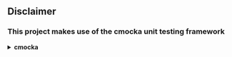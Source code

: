 ## Disclaimer
### This project makes use of the cmocka unit testing framework

<details>
<summary>
<strong>cmocka</strong>
</summary>
<p>
This library makes use of the cmocka unit testing framework, which at the time of writing (17. January 2020) is <a href="https://gitlab.com/cmocka/cmocka/blob/master/COPYING">Apache-2.0 licensed</a> and available here: https://cmocka.org
</p>
<p>
All credits for cmocka go to <a href="https://gitlab.com/cmocka/cmocka/blob/master/AUTHORS">its authors</a>.

---

#### Git Repo: https://git.cryptomilk.org/projects/cmocka.git
#### Git Repo Mirror: https://gitlab.com/cmocka/cmocka
#### Used commit: [`1cc9cde3448cdd2e000886a26acf1caac2db7cf1`](https://gitlab.com/cmocka/cmocka/tree/1cc9cde3448cdd2e000886a26acf1caac2db7cf1)

---
</p>
</details>

